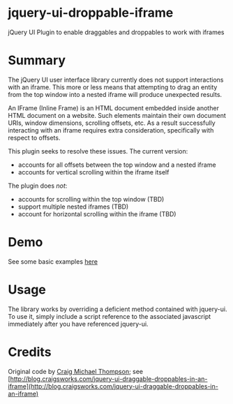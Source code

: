 # jquery-ui-droppable-iframe
jQuery UI Plugin to enable draggables and droppables to work with iframes

# Summary
The jQuery UI user interface library currently does not support interactions with an iframe. This more or less means that attempting to drag an entity from the top window into a nested iframe will produce unexpected results.

An IFrame (Inline Frame) is an HTML document embedded inside another HTML document on a website. Such elements maintain their own document URIs, window dimensions, scrolling offsets, etc. As a result successfully interacting with an iframe requires extra consideration, specifically with respect to offsets.

This plugin seeks to resolve these issues. The current version:
- accounts for all offsets between the top window and a nested iframe
- accounts for vertical scrolling within the iframe itself

The plugin does *not*:
- accounts for scrolling within the top window (TBD)
- support multiple nested iframes (TBD)
- account for horizontal scrolling within the iframe (TBD)

# Demo
See some basic examples [here](http://kamelkev.github.io/jquery-ui-droppable-iframe)

# Usage

The library works by overriding a deficient method contained with jquery-ui. To use it, simply include a script reference to the associated javascript immediately after you have referenced jquery-ui.

# Credits

Original code by [Craig Michael Thompson](http://blog.craigsworks.com); see [http://blog.craigsworks.com/jquery-ui-draggable-droppables-in-an-iframe](http://blog.craigsworks.com/jquery-ui-draggable-droppables-in-an-iframe)
